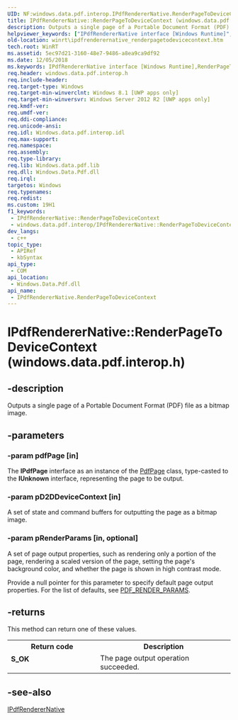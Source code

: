 ```yaml
---
UID: NF:windows.data.pdf.interop.IPdfRendererNative.RenderPageToDeviceContext
title: IPdfRendererNative::RenderPageToDeviceContext (windows.data.pdf.interop.h)
description: Outputs a single page of a Portable Document Format (PDF) file as a bitmap image.
helpviewer_keywords: ["IPdfRendererNative interface [Windows Runtime]","RenderPageToDeviceContext method","IPdfRendererNative.RenderPageToDeviceContext","IPdfRendererNative.pdf","IPdfRendererNative::RenderPageToDeviceContext","IPdfRendererNative::pdf","RenderPageToDeviceContext","RenderPageToDeviceContext method [Windows Runtime]","RenderPageToDeviceContext method [Windows Runtime]","IPdfRendererNative interface","windows/IPdfRendererNative::RenderPageToDeviceContext","winrt.ipdfrenderernative_renderpagetodevicecontext"]
old-location: winrt\ipdfrenderernative_renderpagetodevicecontext.htm
tech.root: WinRT
ms.assetid: 5ec97d21-3160-48e7-9486-a8ea9ca9df92
ms.date: 12/05/2018
ms.keywords: IPdfRendererNative interface [Windows Runtime],RenderPageToDeviceContext method, IPdfRendererNative.RenderPageToDeviceContext, IPdfRendererNative.pdf, IPdfRendererNative::RenderPageToDeviceContext, IPdfRendererNative::pdf, RenderPageToDeviceContext, RenderPageToDeviceContext method [Windows Runtime], RenderPageToDeviceContext method [Windows Runtime],IPdfRendererNative interface, windows/IPdfRendererNative::RenderPageToDeviceContext, winrt.ipdfrenderernative_renderpagetodevicecontext
req.header: windows.data.pdf.interop.h
req.include-header: 
req.target-type: Windows
req.target-min-winverclnt: Windows 8.1 [UWP apps only]
req.target-min-winversvr: Windows Server 2012 R2 [UWP apps only]
req.kmdf-ver: 
req.umdf-ver: 
req.ddi-compliance: 
req.unicode-ansi: 
req.idl: Windows.data.pdf.interop.idl
req.max-support: 
req.namespace: 
req.assembly: 
req.type-library: 
req.lib: Windows.data.pdf.lib
req.dll: Windows.Data.Pdf.dll
req.irql: 
targetos: Windows
req.typenames: 
req.redist: 
ms.custom: 19H1
f1_keywords:
 - IPdfRendererNative::RenderPageToDeviceContext
 - windows.data.pdf.interop/IPdfRendererNative::RenderPageToDeviceContext
dev_langs:
 - c++
topic_type:
 - APIRef
 - kbSyntax
api_type:
 - COM
api_location:
 - Windows.Data.Pdf.dll
api_name:
 - IPdfRendererNative.RenderPageToDeviceContext
---
```


# IPdfRendererNative::RenderPageToDeviceContext (windows.data.pdf.interop.h)


## -description

Outputs a single page of a Portable Document Format (PDF) file as a bitmap image.

## -parameters

### -param pdfPage [in]

The <b>IPdfPage</b> interface as an instance of the <a href="/dotnet/api/pdfkit.pdfpage?view=xamarin-ios-sdk-12">PdfPage</a> class,  type-casted to the <b>IUnknown</b> interface, representing the page to be output.

### -param pD2DDeviceContext [in]

A set of state and command buffers for outputting the page as a bitmap image.

### -param pRenderParams [in, optional]

A set of page output properties, such as rendering only a portion of the page, rendering a scaled version of the page, setting the page's background color, and whether the page is shown in high contrast mode. 

Provide a null pointer for this parameter to specify default page output properties. For the list of defaults, see <a href="/windows/desktop/api/windows.data.pdf.interop/ns-windows-data-pdf-interop-pdf_render_params">PDF_RENDER_PARAMS</a>.

## -returns

This method can return one of these values.

<table>
<tr>
<th>Return code</th>
<th>Description</th>
</tr>
<tr>
<td width="40%">
<dl>
<dt><b>S_OK</b></dt>
</dl>
</td>
<td width="60%">
The page output operation succeeded.

</td>
</tr>
</table>

## -see-also

<a href="/windows/desktop/api/windows.data.pdf.interop/nn-windows-data-pdf-interop-ipdfrenderernative">IPdfRendererNative</a>
